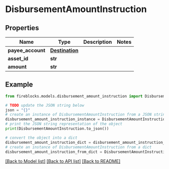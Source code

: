 # DisbursementAmountInstruction


## Properties

Name | Type | Description | Notes
------------ | ------------- | ------------- | -------------
**payee_account** | [**Destination**](Destination.md) |  | 
**asset_id** | **str** |  | 
**amount** | **str** |  | 

## Example

```python
from fireblocks.models.disbursement_amount_instruction import DisbursementAmountInstruction

# TODO update the JSON string below
json = "{}"
# create an instance of DisbursementAmountInstruction from a JSON string
disbursement_amount_instruction_instance = DisbursementAmountInstruction.from_json(json)
# print the JSON string representation of the object
print(DisbursementAmountInstruction.to_json())

# convert the object into a dict
disbursement_amount_instruction_dict = disbursement_amount_instruction_instance.to_dict()
# create an instance of DisbursementAmountInstruction from a dict
disbursement_amount_instruction_from_dict = DisbursementAmountInstruction.from_dict(disbursement_amount_instruction_dict)
```
[[Back to Model list]](../README.md#documentation-for-models) [[Back to API list]](../README.md#documentation-for-api-endpoints) [[Back to README]](../README.md)


